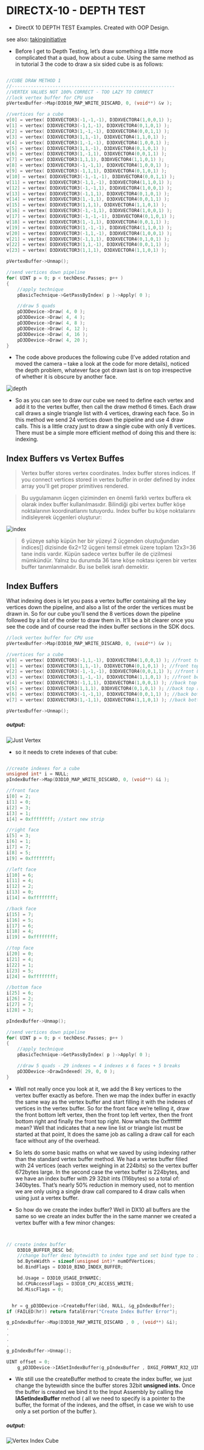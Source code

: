 # DIRECTX-10 - DEPTH TEST
* DirectX 10 DEPTH TEST Examples.
Created with OOP Design.

see also: [takinginitiative](https://takinginitiative.wordpress.com/2008/11/29/directx-10-tutorial-3-textures/)


* Before I get to Depth Testing, let’s draw something a little more complicated that a quad, how about a cube. Using the same method as in tutorial 3 the code to draw a six sided cube is as follows:

```c

//CUBE DRAW METHOD 1
//------------------------------------------------------------
//VERTEX VALUES NOT 100% CORRECT - TOO LAZY TO CORRECT
//lock vertex buffer for CPU use
pVertexBuffer->Map(D3D10_MAP_WRITE_DISCARD, 0, (void**) &v );

//vertices for a cube
v[0] = vertex( D3DXVECTOR3(-1,-1,-1), D3DXVECTOR4(1,0,0,1) );
v[1] = vertex( D3DXVECTOR3(-1,1,-1), D3DXVECTOR4(0,1,0,1) );
v[2] = vertex( D3DXVECTOR3(1,-1,-1), D3DXVECTOR4(0,0,1,1) );
v[3] = vertex( D3DXVECTOR3(1,1,-1), D3DXVECTOR4(1,1,0,1) );
v[4] = vertex( D3DXVECTOR3(1,-1,-1), D3DXVECTOR4(1,0,0,1) );
v[5] = vertex( D3DXVECTOR3(1,1,-1), D3DXVECTOR4(0,1,0,1) );
v[6] = vertex( D3DXVECTOR3(1,-1,1), D3DXVECTOR4(0,0,1,1) );
v[7] = vertex( D3DXVECTOR3(1,1,1), D3DXVECTOR4(1,1,0,1) );
v[8] = vertex( D3DXVECTOR3(-1,-1,1), D3DXVECTOR4(1,0,0,1) );
v[9] = vertex( D3DXVECTOR3(-1,1,1), D3DXVECTOR4(0,1,0,1) );
v[10] = vertex( D3DXVECTOR3(-1,-1,-1), D3DXVECTOR4(0,0,1,1) );
v[11] = vertex( D3DXVECTOR3(-1,1,-1), D3DXVECTOR4(1,1,0,1) );
v[12] = vertex( D3DXVECTOR3(-1,-1,1), D3DXVECTOR4(1,0,0,1) );
v[13] = vertex( D3DXVECTOR3(-1,1,1), D3DXVECTOR4(0,1,0,1) );
v[14] = vertex( D3DXVECTOR3(1,-1,1), D3DXVECTOR4(0,0,1,1) );
v[15] = vertex( D3DXVECTOR3(1,1,1), D3DXVECTOR4(1,1,0,1) );
v[16] = vertex( D3DXVECTOR3(-1,-1,1), D3DXVECTOR4(1,0,0,1) );
v[17] = vertex( D3DXVECTOR3(-1,-1,-1), D3DXVECTOR4(0,1,0,1) );
v[18] = vertex( D3DXVECTOR3(1,-1,1), D3DXVECTOR4(0,0,1,1) );
v[19] = vertex( D3DXVECTOR3(1,-1,-1), D3DXVECTOR4(1,1,0,1) );
v[20] = vertex( D3DXVECTOR3(-1,1,-1), D3DXVECTOR4(1,0,0,1) );
v[21] = vertex( D3DXVECTOR3(-1,1,1), D3DXVECTOR4(0,1,0,1) );
v[22] = vertex( D3DXVECTOR3(1,1,-1), D3DXVECTOR4(0,0,1,1) );
v[23] = vertex( D3DXVECTOR3(1,1,1), D3DXVECTOR4(1,1,0,1) );

pVertexBuffer->Unmap();

//send vertices down pipeline
for( UINT p = 0; p < techDesc.Passes; p++ )
{
    //apply technique
    pBasicTechnique->GetPassByIndex( p )->Apply( 0 );

    //draw 5 quads
    pD3DDevice->Draw( 4, 0 );
    pD3DDevice->Draw( 4, 4 );
    pD3DDevice->Draw( 4, 8 );
    pD3DDevice->Draw( 4, 12 );
    pD3DDevice->Draw( 4, 16 );
    pD3DDevice->Draw( 4, 20 );
}
```

* The code above produces the following cube (I’ve added rotation and moved the camera – take a look at the code for more details), noticed the depth problem, whatever face got drawn last is on top irrespective of whether it is obscure by another face.

![depth](.//img//depth1.jpg)

* So as you can see to draw our cube we need to define each vertex and add it to the vertex buffer, then call the draw method 6 times. Each draw call draws a single triangle list with 4 vertices, drawing each face. So in this method we send 24 vertices down the pipeline and use 4 draw calls. This is a little crazy just to draw a single cube with only 8 vertices. There must be a simple more efficient method of doing this and there is: indexing.

## Index Buffers vs Vertex Buffes

>Vertex buffer stores vertex coordinates.
Index buffer stores indices.
If you connect vertices stored in vertex buffer in order defined by index array you'll get proper primitives rendered.

>Bu uygulamanın üçgen çiziminden en önemli farklı vertex buffera ek olarak index buffer kullanılmasıdır. Bilindiği gibi vertex buffer köşe noktalarının koordinatlarını tutuyordu. Index buffer bu köşe noktalarını indisleyerek üçgenleri oluşturur:


![index](.//img//vertexindex.png)

> 6 yüzeye sahip küpün her bir yüzeyi 2 üçgenden oluştuğundan indices[] dizisinde 6x2=12 üçgeni temsil etmek üzere toplam 12x3=36 tane indis vardır. Küpün sadece vertex buffer ile de çizilmesi mümkündür. Yalnız bu durumda 36 tane köşe noktası içeren bir vertex buffer tanımlanmalıdır. Bu ise bellek israfı demektir.


## Index Buffers

What indexing does is let you pass a vertex buffer containing all the key vertices down the pipeline, and also a list of the order the vertices must be drawn in. So for our cube you’ll send the 8 vertices down the pipeline followed by a list of the order to draw them in. It’ll be a bit clearer once you see the code and of course read the index buffer sections in the SDK docs.

```c
//lock vertex buffer for CPU use
pVertexBuffer->Map(D3D10_MAP_WRITE_DISCARD, 0, (void**) &v );

//vertices for a cube
v[0] = vertex( D3DXVECTOR3(-1,1,-1), D3DXVECTOR4(1,0,0,1) ); //front top left
v[1] = vertex( D3DXVECTOR3(1,1,-1), D3DXVECTOR4(0,1,0,1) ); //front top right
v[2] = vertex( D3DXVECTOR3(-1,-1,-1), D3DXVECTOR4(0,0,1,1) ); //front bottom left
v[3] = vertex( D3DXVECTOR3(1,-1,-1), D3DXVECTOR4(1,1,0,1) ); //front bottom right
v[4] = vertex( D3DXVECTOR3(-1,1,1), D3DXVECTOR4(1,0,0,1) ); //back top left
v[5] = vertex( D3DXVECTOR3(1,1,1), D3DXVECTOR4(0,1,0,1) ); //back top right
v[6] = vertex( D3DXVECTOR3(-1,-1,1), D3DXVECTOR4(0,0,1,1) ); //back bottom left
v[7] = vertex( D3DXVECTOR3(1,-1,1), D3DXVECTOR4(1,1,0,1) ); //back bottom right

pVertexBuffer->Unmap();
```

##### output:

![Just Vertex](.//img//justvertex.PNG)

* so it needs to crete indexes of that cube:

```c

//create indexes for a cube
unsigned int* i = NULL;
pIndexBuffer->Map(D3D10_MAP_WRITE_DISCARD, 0, (void**) &i );

//front face
i[0] = 2;
i[1] = 0;
i[2] = 3;
i[3] = 1;
i[4] = 0xffffffff; //start new strip

//right face
i[5] = 3;
i[6] = 1;
i[7] = 7;
i[8] = 5;
i[9] = 0xffffffff;

//left face
i[10] = 6;
i[11] = 4;
i[12] = 2;
i[13] = 0;
i[14] = 0xffffffff;

//back face
i[15] = 7;
i[16] = 5;
i[17] = 6;
i[18] = 4;
i[19] = 0xffffffff;

//top face
i[20] = 0;
i[21] = 4;
i[22] = 1;
i[23] = 5;
i[24] = 0xffffffff;

//bottom face
i[25] = 6;
i[26] = 2;
i[27] = 7;
i[28] = 3;

pIndexBuffer->Unmap();

//send vertices down pipeline
for( UINT p = 0; p < techDesc.Passes; p++ )
{
    //apply technique
    pBasicTechnique->GetPassByIndex( p )->Apply( 0 );

    //draw 5 quads - 29 indexes = 4 indexes x 6 faces + 5 breaks
    pD3DDevice->DrawIndexed( 29, 0, 0 );
}

```
* Well not really once you look at it, we add the 8 key vertices to the vertex buffer exactly as before. Then we map the index buffer in exactly the same way as the vertex buffer and start filling it with the indexes of vertices in the vertex buffer. So for the front face we’re telling it, draw the front bottom left vertex, then the front top left vertex, then the front bottom right and finally the front top right. Now whats the 0xffffffff mean? Well that indicates that a new line list or triangle list must be started at that point, It does the same job as calling a draw call for each face without any of the overhead.

* So lets do some basic maths on what we saved by using indexing rather than the standard vertex buffer method. We had a vertex buffer filled with 24 vertices (each vertex weighing in at 224bits) so the vertex buffer 672bytes large. In the second case the vertex buffer is 224bytes, and we have an index buffer with 29 32bit ints (116bytes) so a total of: 340bytes. That’s nearly 50% reduction in memory used, not to mention we are only using a single draw call compared to 4 draw calls when using just a vertex buffer.

* So how do we create the index buffer? Well in DX10 all buffers are the same so we create an index buffer the in the same manner we created a vertex buffer with a few minor changes:

```c


// create index buffer
	D3D10_BUFFER_DESC bd;
	//change buffer desc bytewidth to index type and set bind type to index buffer
	bd.ByteWidth = sizeof(unsigned int)* numOfVertices;
	bd.BindFlags = D3D10_BIND_INDEX_BUFFER;

	bd.Usage = D3D10_USAGE_DYNAMIC;
	bd.CPUAccessFlags = D3D10_CPU_ACCESS_WRITE;
	bd.MiscFlags = 0;


  hr = g_pD3DDevice->CreateBuffer(&bd, NULL, &g_pIndexBuffer);
if (FAILED(hr)) return fatalError("Create Index Buffer Error");

g_pIndexBuffer->Map(D3D10_MAP_WRITE_DISCARD , 0 , (void**) &i);
.
.
.
.
g_pIndexBuffer->Unmap();

UINT offset = 0;
	g_pD3DDevice->IASetIndexBuffer(g_pIndexBuffer , DXGI_FORMAT_R32_UINT , offset);

```

* We still use the createBuffer method to create the index buffer, we just change the bytewidth since the buffer stores 32bit **unsigned ints.** Once the buffer is created we bind it to the Input Assembly by calling the **IASetIndexBuffer** method ( all we need to specify is a pointer to the buffer, the format of the indexes, and the offset, in case we wish to use only a set portion of the buffer ).

##### output:

![Vertex Index Cube](.//img//vertexindexcube.PNG)
